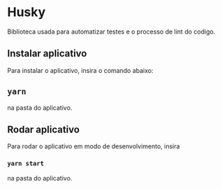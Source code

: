 # Husky

Biblioteca usada para automatizar testes e o processo de lint do codigo.

## Instalar aplicativo 

Para instalar o aplicativo, insira o comando abaixo:

## `yarn`

na pasta do aplicativo.

## Rodar aplicativo

Para rodar o aplicativo em modo de desenvolvimento, insira

### `yarn start`

na pasta do aplicativo.
